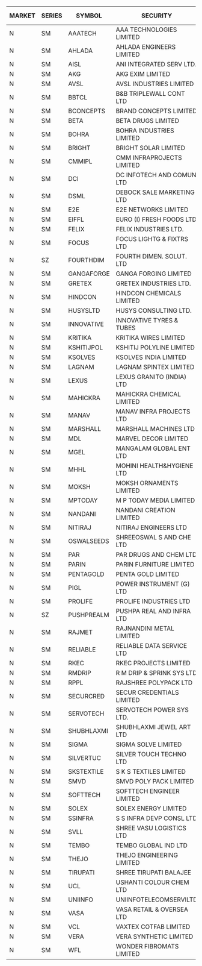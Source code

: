 


| MARKET | SERIES | SYMBOL | SECURITY | PREV CL PR | OPEN PRICE | HIGH PRICE | LOW PRICE | CLOSE PRICE | NET TRDVAL | NET TRDQTY | CORP IND | HI 52 WK | LO 52 WK |
| ----- | ----- | ----- | ----- | ----- | ----- | ----- | ----- | ----- | ----- | ----- | ----- | ----- | ----- |
| N | SM | AAATECH | AAA TECHNOLOGIES LIMITED | 43.50 | 42.55 | 42.55 | 42.55 | 42.55 | 255300.00 | 6000 |  | 48.00 | 42.25 |
| N | SM | AHLADA | AHLADA ENGINEERS LIMITED | 82.65 | 86.60 | 86.75 | 86.60 | 86.75 | 693850.00 | 8000 |  | 92.50 | 36.30 |
| N | SM | AISL | ANI INTEGRATED SERV LTD. | 21.15 | 20.15 | 20.15 | 20.15 | 20.15 | 96720.00 | 4800 |  | 28.55 | 14.30 |
| N | SM | AKG | AKG EXIM LIMITED | 51.70 | 54.40 | 54.40 | 54.40 | 54.40 | 348160.00 | 6400 |  | 76.50 | 30.00 |
| N | SM | AVSL | AVSL INDUSTRIES LIMITED | 30.00 | 30.00 | 30.00 | 30.00 | 30.00 | 450000.00 | 15000 |  | 49.50 | 30.00 |
| N | SM | BBTCL | B&B TRIPLEWALL CONT LTD | 40.10 | 40.00 | 40.00 | 40.00 | 40.00 | 120000.00 | 3000 |  | 42.80 | 27.20 |
| N | SM | BCONCEPTS | BRAND CONCEPTS LIMITED | 15.25 | 15.60 | 16.00 | 15.60 | 16.00 | 189300.00 | 12000 |  | 28.45 | 13.70 |
| N | SM | BETA | BETA DRUGS LIMITED | 114.40 | 110.00 | 110.25 | 109.00 | 110.00 | 1143080.00 | 10400 |  | 140.80 | 37.00 |
| N | SM | BOHRA | BOHRA INDUSTRIES LIMITED | 1.15 | 1.20 | 1.20 | 1.20 | 1.20 | 4800.00 | 4000 |  | 2.50 | .35 |
| N | SM | BRIGHT | BRIGHT SOLAR LIMITED | 6.70 | 7.00 | 7.00 | 7.00 | 7.00 | 126000.00 | 18000 |  | 15.50 | 4.70 |
| N | SM | CMMIPL | CMM INFRAPROJECTS LIMITED | 2.90 | 2.90 | 2.90 | 2.80 | 2.85 | 34350.00 | 12000 |  | 9.25 | 2.25 |
| N | SM | DCI | DC INFOTECH AND COMUN LTD | 42.00 | 40.00 | 40.00 | 40.00 | 40.00 | 120000.00 | 3000 |  | 45.50 | 39.00 |
| N | SM | DSML | DEBOCK SALE MARKETING LTD | 17.75 | 16.90 | 16.90 | 16.90 | 16.90 | 101400.00 | 6000 |  | 21.95 | 3.50 |
| N | SM | E2E | E2E NETWORKS LIMITED | 38.55 | 39.90 | 39.90 | 39.90 | 39.90 | 79800.00 | 2000 |  | 57.95 | 13.30 |
| N | SM | EIFFL | EURO (I) FRESH FOODS LTD | 95.50 | 95.00 | 95.00 | 95.00 | 95.00 | 152000.00 | 1600 |  | 118.90 | 71.00 |
| N | SM | FELIX | FELIX INDUSTRIES LTD. | 36.70 | 37.00 | 37.00 | 37.00 | 37.00 | 148000.00 | 4000 |  | 40.30 | 10.80 |
| N | SM | FOCUS | FOCUS LIGHTG & FIXTRS LTD | 20.80 | 20.75 | 20.80 | 20.75 | 20.80 | 124650.00 | 6000 |  | 35.70 | 15.50 |
| N | SZ | FOURTHDIM | FOURTH DIMEN. SOLUT. LTD | 10.60 | 10.10 | 10.10 | 10.10 | 10.10 | 20200.00 | 2000 |  | 13.65 | 5.55 |
| N | SM | GANGAFORGE | GANGA FORGING LIMITED | 20.40 | 20.60 | 20.90 | 19.60 | 20.90 | 1856400.00 | 90000 |  | 21.00 | 8.70 |
| N | SM | GRETEX | GRETEX INDUSTRIES LTD. | 7.35 | 7.70 | 7.70 | 7.70 | 7.70 | 46200.00 | 6000 |  | 7.70 | 5.20 |
| N | SM | HINDCON | HINDCON CHEMICALS LIMITED | 26.10 | 25.65 | 25.90 | 25.65 | 25.90 | 206200.00 | 8000 |  | 27.00 | 8.05 |
| N | SM | HUSYSLTD | HUSYS CONSULTING LTD. | 97.75 | 96.15 | 96.25 | 96.05 | 96.20 | 961500.00 | 10000 |  | 131.85 | 20.50 |
| N | SM | INNOVATIVE | INNOVATIVE TYRES & TUBES | 7.95 | 8.30 | 8.30 | 8.30 | 8.30 | 24900.00 | 3000 |  | 13.20 | 5.40 |
| N | SM | KRITIKA | KRITIKA WIRES LIMITED | 36.50 | 37.00 | 37.00 | 37.00 | 37.00 | 296000.00 | 8000 |  | 37.50 | 32.00 |
| N | SM | KSHITIJPOL | KSHITIJ POLYLINE LIMITED | 25.25 | 25.00 | 25.00 | 24.80 | 24.90 | 599000.00 | 24000 |  | 34.10 | 19.20 |
| N | SM | KSOLVES | KSOLVES INDIA LIMITED | 423.00 | 423.00 | 423.00 | 423.00 | 423.00 | 253800.00 | 600 |  | 438.00 | 102.05 |
| N | SM | LAGNAM | LAGNAM SPINTEX LIMITED | 9.25 | 9.50 | 9.50 | 9.50 | 9.50 | 28500.00 | 3000 |  | 12.50 | 6.60 |
| N | SM | LEXUS | LEXUS GRANITO (INDIA) LTD | 18.00 | 18.90 | 18.90 | 18.90 | 18.90 | 56700.00 | 3000 |  | 18.90 | 4.55 |
| N | SM | MAHICKRA | MAHICKRA CHEMICAL LIMITED | 81.05 | 80.85 | 80.85 | 80.00 | 80.00 | 481275.00 | 6000 |  | 93.50 | 70.00 |
| N | SM | MANAV | MANAV INFRA PROJECTS LTD | 4.60 | 4.80 | 4.80 | 4.80 | 4.80 | 19200.00 | 4000 |  | 5.50 | 4.25 |
| N | SM | MARSHALL | MARSHALL MACHINES LTD | 11.15 | 11.70 | 11.70 | 11.70 | 11.70 | 351000.00 | 30000 |  | 20.80 | 4.85 |
| N | SM | MDL | MARVEL DECOR LIMITED | 26.25 | 25.25 | 25.25 | 25.25 | 25.25 | 50500.00 | 2000 |  | 28.20 | 16.50 |
| N | SM | MGEL | MANGALAM GLOBAL ENT LTD | 41.65 | 41.75 | 41.80 | 41.75 | 41.80 | 375900.00 | 9000 |  | 65.10 | 38.00 |
| N | SM | MHHL | MOHINI HEALTH&HYGIENE LTD | 18.05 | 18.05 | 18.05 | 18.05 | 18.05 | 54150.00 | 3000 |  | 23.20 | 11.35 |
| N | SM | MOKSH | MOKSH ORNAMENTS LIMITED | 26.25 | 27.00 | 27.00 | 27.00 | 27.00 | 162000.00 | 6000 |  | 36.25 | 21.00 |
| N | SM | MPTODAY | M P TODAY MEDIA LIMITED | 11.30 | 11.85 | 11.85 | 11.85 | 11.85 | 47400.00 | 4000 |  | 22.35 | 9.70 |
| N | SM | NANDANI | NANDANI CREATION LIMITED | 13.20 | 13.80 | 13.80 | 13.80 | 13.80 | 69000.00 | 5000 |  | 13.90 | 6.20 |
| N | SM | NITIRAJ | NITIRAJ ENGINEERS LTD | 52.90 | 55.40 | 55.40 | 55.40 | 55.40 | 166200.00 | 3000 |  | 67.95 | 47.95 |
| N | SM | OSWALSEEDS | SHREEOSWAL S AND CHE LTD | 40.75 | 42.75 | 42.75 | 41.25 | 41.25 | 336000.00 | 8000 |  | 50.45 | 21.80 |
| N | SM | PAR | PAR DRUGS AND CHEM LTD | 63.80 | 63.70 | 65.50 | 63.25 | 63.25 | 639900.00 | 10000 |  | 74.80 | 26.20 |
| N | SM | PARIN | PARIN FURNITURE LIMITED | 70.00 | 70.00 | 70.00 | 70.00 | 70.00 | 140000.00 | 2000 |  | 75.00 | 40.85 |
| N | SM | PENTAGOLD | PENTA GOLD LIMITED | 40.05 | 38.15 | 42.00 | 38.15 | 40.25 | 355950.00 | 9000 |  | 42.00 | 15.40 |
| N | SM | PIGL | POWER INSTRUMENT (G) LTD | 10.20 | 10.50 | 10.50 | 10.50 | 10.50 | 42000.00 | 4000 |  | 11.20 | 8.05 |
| N | SM | PROLIFE | PROLIFE INDUSTRIES LTD | 53.15 | 55.65 | 55.80 | 55.60 | 55.60 | 1001850.00 | 18000 |  | 55.80 | 27.35 |
| N | SZ | PUSHPREALM | PUSHPA REAL AND INFRA LTD | 4.65 | 4.45 | 4.85 | 4.45 | 4.85 | 180000.00 | 40000 |  | 4.85 | 4.45 |
| N | SM | RAJMET | RAJNANDINI METAL LIMITED | 29.95 | 30.00 | 30.30 | 30.00 | 30.15 | 482400.00 | 16000 |  | 41.30 | 23.85 |
| N | SM | RELIABLE | RELIABLE DATA SERVICE LTD | 24.85 | 25.00 | 25.00 | 25.00 | 25.00 | 720000.00 | 28800 |  | 36.40 | 19.95 |
| N | SM | RKEC | RKEC PROJECTS LIMITED | 35.50 | 35.50 | 37.00 | 35.50 | 36.95 | 109400.00 | 3000 |  | 65.00 | 26.20 |
| N | SM | RMDRIP | R M DRIP & SPRINK SYS LTD | 50.95 | 51.50 | 53.10 | 51.50 | 52.05 | 1445200.00 | 28000 |  | 63.00 | 14.65 |
| N | SM | RPPL | RAJSHREE POLYPACK LTD | 95.00 | 90.25 | 95.00 | 90.25 | 90.30 | 653400.00 | 7000 |  | 101.80 | 47.75 |
| N | SM | SECURCRED | SECUR CREDENTIALS LIMITED | 16.80 | 17.55 | 17.60 | 16.65 | 17.60 | 155520.00 | 9000 |  | 33.75 | 12.15 |
| N | SM | SERVOTECH | SERVOTECH POWER SYS LTD. | 21.80 | 21.80 | 21.80 | 21.80 | 21.80 | 174400.00 | 8000 |  | 23.80 | 6.50 |
| N | SM | SHUBHLAXMI | SHUBHLAXMI JEWEL ART LTD | 14.00 | 13.30 | 14.00 | 13.30 | 14.00 | 27300.00 | 2000 |  | 52.25 | 12.05 |
| N | SM | SIGMA | SIGMA SOLVE LIMITED | 45.95 | 45.00 | 45.00 | 45.00 | 45.00 | 270000.00 | 6000 |  | 53.90 | 45.00 |
| N | SM | SILVERTUC | SILVER TOUCH TECHNO LTD | 100.00 | 81.00 | 101.75 | 81.00 | 92.35 | 2242650.00 | 24000 |  | 123.95 | 81.00 |
| N | SM | SKSTEXTILE | S K S TEXTILES LIMITED | 24.95 | 25.95 | 25.95 | 24.10 | 24.10 | 74150.00 | 3000 |  | 48.90 | 22.10 |
| N | SM | SMVD | SMVD POLY PACK LIMITED | 8.60 | 8.20 | 8.20 | 8.20 | 8.20 | 32800.00 | 4000 |  | 12.00 | 6.45 |
| N | SM | SOFTTECH | SOFTTECH ENGINEER LIMITED | 81.15 | 83.85 | 83.85 | 83.85 | 83.85 | 134160.00 | 1600 |  | 88.00 | 32.45 |
| N | SM | SOLEX | SOLEX ENERGY LIMITED | 35.50 | 34.60 | 34.60 | 31.95 | 31.95 | 197100.00 | 6000 |  | 38.00 | 19.20 |
| N | SM | SSINFRA | S S INFRA DEVP CONSL LTD | 7.05 | 7.00 | 7.40 | 7.00 | 7.40 | 107400.00 | 15000 |  | 14.45 | 5.65 |
| N | SM | SVLL | SHREE VASU LOGISTICS LTD | 89.85 | 90.20 | 90.20 | 90.20 | 90.20 | 90200.00 | 1000 |  | 106.00 | 70.00 |
| N | SM | TEMBO | TEMBO GLOBAL IND LTD | 204.00 | 208.00 | 208.00 | 208.00 | 208.00 | 416000.00 | 2000 |  | 208.00 | 115.00 |
| N | SM | THEJO | THEJO ENGINEERING LIMITED | 1133.00 | 1056.15 | 1088.85 | 1056.15 | 1080.85 | 1289500.00 | 1200 |  | 1468.50 | 350.55 |
| N | SM | TIRUPATI | SHREE TIRUPATI BALAJEE | 30.60 | 31.90 | 31.90 | 31.90 | 31.90 | 95700.00 | 3000 |  | 45.00 | 22.40 |
| N | SM | UCL | USHANTI COLOUR CHEM LTD | 30.05 | 34.00 | 34.00 | 28.25 | 31.10 | 124500.00 | 4000 |  | 47.20 | 20.50 |
| N | SM | UNIINFO | UNIINFOTELECOMSERVILTD | 24.30 | 25.50 | 25.50 | 25.50 | 25.50 | 204000.00 | 8000 |  | 32.15 | 7.85 |
| N | SM | VASA | VASA RETAIL & OVERSEA LTD | 5.75 | 5.75 | 6.00 | 5.75 | 6.00 | 47000.00 | 8000 |  | 14.00 | 5.00 |
| N | SM | VCL | VAXTEX COTFAB LIMITED | 18.95 | 19.25 | 20.40 | 19.25 | 19.80 | 237900.00 | 12000 |  | 27.35 | 15.20 |
| N | SM | VERA | VERA SYNTHETIC LIMITED | 47.15 | 47.00 | 47.30 | 47.00 | 47.30 | 424350.00 | 9000 |  | 150.00 | 39.80 |
| N | SM | WFL | WONDER FIBROMATS LIMITED | 44.90 | 42.70 | 47.10 | 42.70 | 43.30 | 281280.00 | 6400 |  | 93.95 | 42.70 |



